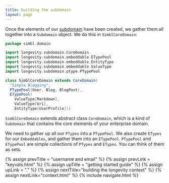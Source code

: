 ```yaml
---
title: building the subdomain
layout: page
---
```


Once the elements of our
[subdomain](../manual/ddd-basics/subdomains-and-bounded-contexts.html)
have been created, we gather them all together into a `Subdomain`
object. We do this in `SimblCoreDomain`:

```scala
package simbl.domain

import longevity.subdomain.CoreDomain
import longevity.subdomain.embeddable.ETypePool
import longevity.subdomain.embeddable.EntityType
import longevity.subdomain.embeddable.ValueType
import longevity.subdomain.ptype.PTypePool

class SimblCoreDomain extends CoreDomain(
  "Simple Blogging",
  PTypePool(User, Blog, BlogPost),
  ETypePool(
    ValueType[Markdown],
    ValueType[Uri],
    EntityType[UserProfile]))   
```

`SimblCoreDomain` extends abstract class `CoreDomain`, which is a
kind of `Subdomain` that contains the core elements of your enterprise
domain.

We need to gather up all our `PTypes` into a `PTypePool`. We also
create `ETypes` for our `Embeddables`, and gather them into an
`ETypePool`.  `PTypePool` and `ETypePool` are simple collections of
`PTypes` and `ETypes`. You can think of them as sets.

{% assign prevTitle = "username and email" %}
{% assign prevLink = "keyvals.html" %}
{% assign upTitle = "getting started guide" %}
{% assign upLink = "." %}
{% assign nextTitle="building the longevity context" %}
{% assign nextLink="context.html" %}
{% include navigate.html %}

